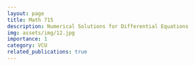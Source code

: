 ```yaml
---
layout: page
title: Math 715
description: Numerical Solutions for Differential Equations
img: assets/img/12.jpg
importance: 1
category: VCU
related_publications: true
---
```



